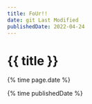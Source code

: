 ```yaml
---
title: FoUr!!
date: git Last Modified
publishedDate: 2022-04-24
---
```


# {{ title }}

{% time page.date %}

{% time publishedDate %}
